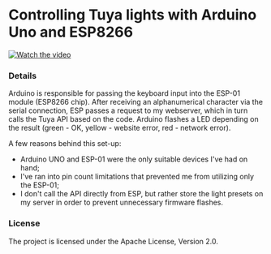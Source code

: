 # Controlling Tuya lights with Arduino Uno and ESP8266

[![Watch the video](https://img.youtube.com/vi/k93ksGNNwZQ/default.jpg)](https://youtu.be/k93ksGNNwZQ)

### Details
Arduino is responsible for passing the keyboard input into the ESP-01 module (ESP8266 chip). After receiving an alphanumerical character via the serial connection, ESP passes a request to my webserver, which in turn calls the Tuya API based on the code. Arduino flashes a LED depending on the result (green - OK, yellow - website error, red - network error).

A few reasons behind this set-up:  
- Arduino UNO and ESP-01 were the only suitable devices I've had on hand;  
- I've ran into pin count limitations that prevented me from utilizing only the ESP-01;  
- I don't call the API directly from ESP, but rather store the light presets on my server in order to prevent unnecessary firmware flashes.  

### License
The project is licensed under the Apache License, Version 2.0.